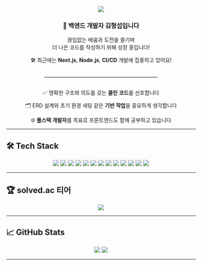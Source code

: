 <div align="center">
  <img src="https://capsule-render.vercel.app/api?type=waving&color=auto&height=300&section=header&text=반가워요%20!&fontSize=90" />

  <h3>👋 백엔드 개발자 <strong>김형섭</strong>입니다</h3>
  <p>끊임없는 배움과 도전을 즐기며<br>
  더 나은 코드를 작성하기 위해 성장 중입니다!</p>

  <p>🛠️ 최근에는 <strong>Next.js</strong>, <strong>Node.js</strong>, <strong>CI/CD</strong> 개발에 집중하고 있어요!</p>

  <hr style="width: 60%; border: 0; border-top: 1px solid #ccc; margin: 30px 0;" />

  <div align="center" style="max-width: 600px;">
    <p>✅ 명확한 구조와 의도를 갖는 <strong>클린 코드</strong>를 선호합니다</p>
    <p>🗂️ ERD 설계와 초기 환경 세팅 같은 <strong>기반 작업</strong>을 중요하게 생각합니다</p>
    <p>🌐 <strong>풀스택 개발자</strong>를 목표로 프론트엔드도 함께 공부하고 있습니다</p>
  </div>
</div>



---

## 🛠️ Tech Stack

<div align="center">
  <img src="https://img.shields.io/badge/Node.js-339933?style=for-the-badge&logo=node.js&logoColor=white"/>
  <img src="https://img.shields.io/badge/NestJS-E0234E?style=for-the-badge&logo=nestjs&logoColor=white"/>
  <img src="https://img.shields.io/badge/Next.js-000000?style=for-the-badge&logo=nextdotjs&logoColor=white"/>
  <img src="https://img.shields.io/badge/TypeScript-3178C6?style=for-the-badge&logo=typescript&logoColor=white"/>
  <img src="https://img.shields.io/badge/JavaScript-F7DF1E?style=for-the-badge&logo=javascript&logoColor=black"/>
  <img src="https://img.shields.io/badge/React-61DAFB?style=for-the-badge&logo=react&logoColor=black"/>
  <img src="https://img.shields.io/badge/Spring-6DB33F?style=for-the-badge&logo=spring&logoColor=white"/>
  <img src="https://img.shields.io/badge/Java-007396?style=for-the-badge&logo=java&logoColor=white"/>
  <img src="https://img.shields.io/badge/MySQL-4479A1?style=for-the-badge&logo=mysql&logoColor=white"/>
  <img src="https://img.shields.io/badge/Docker-2496ED?style=for-the-badge&logo=docker&logoColor=white"/>
  <img src="https://img.shields.io/badge/Elasticsearch-005571?style=for-the-badge&logo=elasticsearch&logoColor=white"/>
  <img src="https://img.shields.io/badge/AWS-232F3E?style=for-the-badge&logo=amazonaws&logoColor=white"/>
  <img src="https://img.shields.io/badge/GitHub Actions-2088FF?style=for-the-badge&logo=githubactions&logoColor=white"/>
</div>


---

## 🏆 solved.ac 티어

<div align="center">
  <img src="http://mazassumnida.wtf/api/generate_badge?boj=hyeongseop" />
</div>

---

## 📈 GitHub Stats

<div align="center">
  <img src="https://github-readme-stats.vercel.app/api?username=hyeongseopE&show_icons=true&theme=tokyonight" />
  <img src="https://github-readme-stats.vercel.app/api/top-langs/?username=hyeongseopE&layout=compact&theme=tokyonight" />
</div>


---


